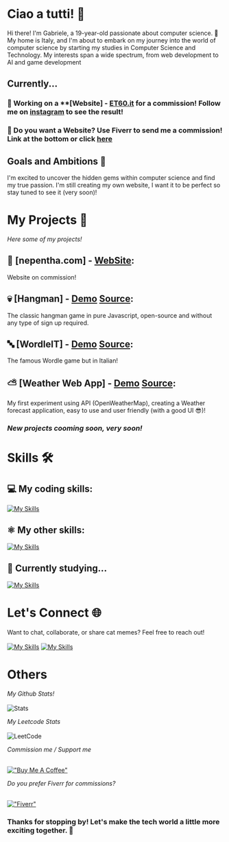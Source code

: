 # Ciao a tutti! 🤙

Hi there! I'm Gabriele, a 19-year-old passionate about computer science. 🚀 My home is Italy, and I'm about to embark on my journey into the world of computer science by starting my studies in Computer Science and Technology.
My interests span a wide spectrum, from web development to AI and game development

## Currently...

### 👷 Working on a **[Website] - <a href="https://gabrielelobosco.github.io/test-et60">ET60.it</a> for a commission! Follow me on <a href="https://www.instagram.com/glb_dev">instagram</a> to see the result!
### 🤠 Do you want a Website? Use Fiverr to send me a commission! Link at the bottom or click <a href="https://it.fiverr.com/gabrielelobosco">here</a>

## Goals and Ambitions 🌟

I'm excited to uncover the hidden gems within computer science and find my true passion.
I'm still creating my own website, I want it to be perfect so stay tuned to see it (very soon)!

# My Projects 🚀
*Here some of my projects!*<br>
## 💪 **[nepentha.com] - <a href="https://nepentha.com">WebSite</a>:**
Website on commission!
## 💀 **[Hangman] - <a href="https://gabrielelobosco.github.io/hangman">Demo</a> <a href="https://github.com/gabrielelobosco/hangman">Source</a>:** 
The classic hangman game in pure Javascript, open-source and without any type of sign up required.
## 🔤 **[WordleIT] - <a href="https://gabrielelobosco.github.io/WordleIT">Demo</a> <a href="https://github.com/gabrielelobosco/WordleIT">Source</a>:** 
The famous Wordle game but in Italian!
## ⛅ **[Weather Web App] - <a href="https://gabrielelobosco.github.io/Weather-WebApp">Demo</a> <a href="https://github.com/gabrielelobosco/Weather-WebApp">Source</a>:** 
My first experiment using API (OpenWeatherMap), creating a Weather forecast application, easy to use and user friendly (with a good UI 😎)!
### *New projects cooming soon, very soon!*

# Skills 🛠️

## 💻 My coding skills:
[![My Skills](https://skillicons.dev/icons?i=html,css,js,cpp,cs)](https://github.com/gabrielelobosco)<br>

## ⚛️ My other skills:

[![My Skills](https://skillicons.dev/icons?i=arduino,blender,unity)](https://github.com/gabrielelobosco)

## 📖 Currently studying...

[![My Skills](https://skillicons.dev/icons?i=java)](https://github.com/gabrielelobosco)

# Let's Connect 🌐

Want to chat, collaborate, or share cat memes? Feel free to reach out!<br><br>
[![My Skills](https://skillicons.dev/icons?i=instagram)](https://instagram.com/glb_dev) [![My Skills](https://skillicons.dev/icons?i=linkedin)](https://linkedin.com/in/gabrielelobosco)

# Others

*My Github Stats!*<br><br>
![Stats](https://github-readme-stats.vercel.app/api?username=gabrielelobosco&show_icons=true&theme=dark)

*My Leetcode Stats*<br><br>
![LeetCode](https://leetcard.jacoblin.cool/JustLobby?ext=heatmap)

*Commission me / Support me*<br><br>

[!["Buy Me A Coffee"](https://www.buymeacoffee.com/assets/img/custom_images/orange_img.png)](https://www.buymeacoffee.com/gabrielelobosco)

*Do you prefer Fiverr for commissions?*<br><br>

[!["Fiverr"](https://img.shields.io/badge/fiverr-1DBF73?style=for-the-badge&logo=fiverr&logoColor=white)](https://it.fiverr.com/gabrielelobosco)

### Thanks for stopping by! Let's make the tech world a little more exciting together. 🚀
